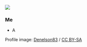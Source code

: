![](https://img.shields.io/badge/I%20am-sleepy-abe827?style=flat-square)

### Me

- A

<a>Profile image: </a><a href="https://commons.wikimedia.org/wiki/File:SMPTE_Color_Bars.svg" title="via Wikimedia Commons">Denelson83</a> / <a href="http://creativecommons.org/licenses/by-sa/3.0/">CC BY-SA</a>
<!--
**abetar0/abetar0** is a ✨ _special_ ✨ repository because its `README.md` (this file) appears on your GitHub profile.

Here are some ideas to get you started:

- 🔭 I’m currently working on ...
- 🌱 I’m currently learning ...
- 👯 I’m looking to collaborate on ...
- 🤔 I’m looking for help with ...
- 💬 Ask me about ...
- 📫 How to reach me: ...
- 😄 Pronouns: ...
- ⚡ Fun fact: ...
-->
